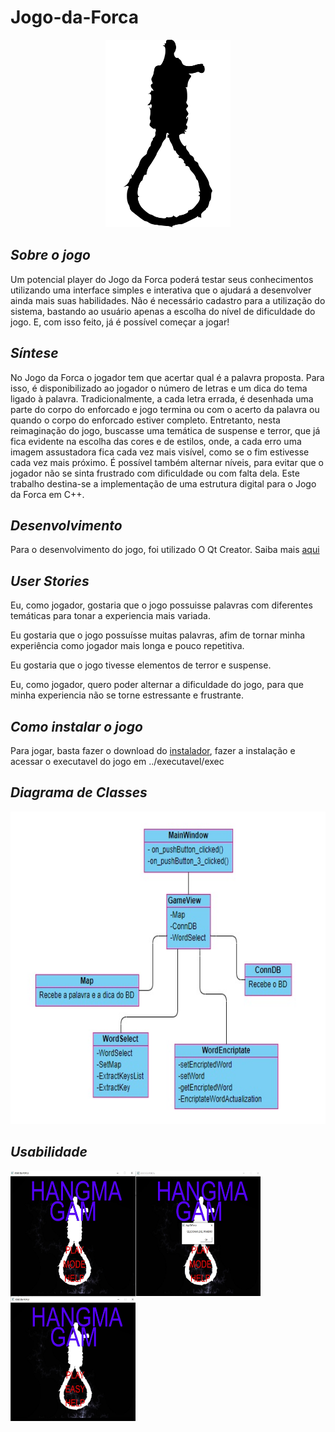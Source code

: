 ﻿# **Jogo-da-Forca**

<p align="center">
  <img width="200" height="300" src="https://github.com/SilvioFJr/Jogo-da-Forca/blob/master/img/noose-312261_960_720.png">
</p>

## *Sobre o jogo*

Um potencial player do Jogo da Forca poderá testar seus conhecimentos utilizando uma interface simples e interativa que o ajudará a desenvolver ainda mais suas habilidades. Não é necessário cadastro para a utilização do sistema, bastando ao usuário apenas a escolha do nível de dificuldade do jogo. E, com isso feito, já é possível começar a jogar!


## *Síntese*

No Jogo da Forca o jogador tem que acertar qual é a palavra proposta. Para isso, é disponibilizado ao jogador o número de letras e um dica do tema ligado à palavra. Tradicionalmente, a cada letra errada, é desenhada uma parte do corpo do enforcado e jogo termina ou com o acerto da palavra ou quando o corpo do enforcado estiver completo. Entretanto, nesta reimaginação do jogo, buscasse uma temática de suspense e terror, que já fica evidente na escolha das cores e de estilos, onde, a cada erro uma imagem assustadora fica cada vez mais visível, como se o fim estivesse cada vez mais próximo. É possível também alternar níveis, para evitar que o jogador não se sinta frustrado com dificuldade ou com falta dela. Este trabalho destina-se a implementação de uma estrutura digital para o Jogo da Forca em C++.

## *Desenvolvimento*

Para o desenvolvimento do jogo, foi utilizado O Qt Creator. Saiba mais [aqui](https://www.qt.io/)

## *User Stories*

Eu, como jogador, gostaria que o jogo possuisse palavras com diferentes temáticas para tonar a experiencia mais variada.

Eu gostaria que o jogo possuísse muitas palavras, afim de tornar minha experiência como jogador mais longa e pouco repetitiva. 

Eu gostaria que o jogo tivesse elementos de terror e suspense.

Eu, como jogador, quero poder alternar a dificuldade do jogo, para que minha experiencia não se torne estressante e frustrante.

## *Como instalar o jogo*

Para jogar, basta fazer o download do [instalador](https://drive.google.com/open?id=1QkKlepO9nTOilvpCRNwqWTjbNj69AEne), fazer a instalação e acessar o executavel do jogo em ../executavel/exec

## *Diagrama de Classes*

<p align="center">
  <img width="600" height="500" src="https://github.com/SilvioFJr/Jogo-da-Forca/blob/master/Classes.jpg">
</p>

## *Usabilidade*

<img align="left" width="200" height="200" src="https://github.com/SilvioFJr/Jogo-da-Forca/blob/master/Prints/1.jpg">  <img align="left" width="200" height="200" src="https://github.com/SilvioFJr/Jogo-da-Forca/blob/master/Prints/2.jpg">  <img align="left" width="200" height="200" src="https://github.com/SilvioFJr/Jogo-da-Forca/blob/master/Prints/3.jpg">  

